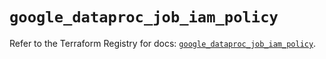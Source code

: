 # `google_dataproc_job_iam_policy`

Refer to the Terraform Registry for docs: [`google_dataproc_job_iam_policy`](https://registry.terraform.io/providers/hashicorp/google-beta/5.43.1/docs/resources/google_dataproc_job_iam_policy).
